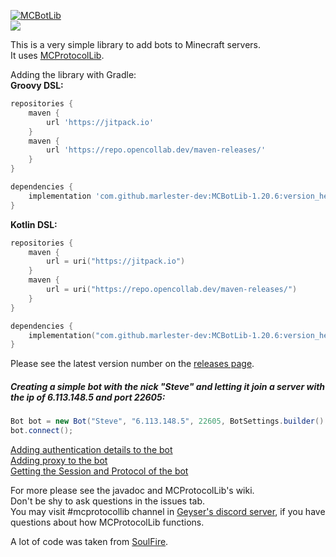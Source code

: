 [![MCBotLib](https://github.com/user-attachments/assets/6b9d0abe-651c-42d2-9d4c-e714dfbbe9f7)]()  
[![](https://jitpack.io/v/marlester-dev/MCBotLib-1.20.6.svg)](https://jitpack.io/#marlester-dev/MCBotLib-1.20.6)

This is a very simple library to add bots to Minecraft servers.  
It uses [MCProtocolLib](https://github.com/GeyserMC/MCProtocolLib).

Adding the library with Gradle:  
**Groovy DSL:**
```groovy
repositories {
    maven {
        url 'https://jitpack.io'
    }
    maven {
        url 'https://repo.opencollab.dev/maven-releases/'
    }
}

dependencies {
    implementation 'com.github.marlester-dev:MCBotLib-1.20.6:version_here'
}
```
**Kotlin DSL:**
```kotlin
repositories {
    maven {
        url = uri("https://jitpack.io")
    }
    maven {
        url = uri("https://repo.opencollab.dev/maven-releases/")
    }
}

dependencies {
    implementation("com.github.marlester-dev:MCBotLib-1.20.6:version_here")
}
```
Please see the latest version number on the [releases page](https://github.com/marlester-dev/MCBotLib/releases/latest).

##### Creating a simple bot with the nick "Steve" and letting it join a server with the ip of 6.113.148.5 and port 22605:
```java
Bot bot = new Bot("Steve", "6.113.148.5", 22605, BotSettings.builder().build());
bot.connect();
```

[Adding authentication details to the bot](https://github.com/marlester-dev/MCBotLib/wiki/Adding-auth-details)  
[Adding proxy to the bot](https://github.com/marlester-dev/MCBotLib/wiki/Adding-proxy)  
[Getting the Session and Protocol of the bot](https://github.com/marlester-dev/MCBotLib/wiki/Getting-the-Session-and-Protocol-of-the-bot)

For more please see the javadoc and MCProtocolLib's wiki.  
Don't be shy to ask questions in the issues tab.  
You may visit #mcprotocollib channel in [Geyser's discord server](https://discord.gg/geysermc), if you have questions about how MCProtocolLib functions.

A lot of code was taken from [SoulFire](https://github.com/AlexProgrammerDE/SoulFire).
